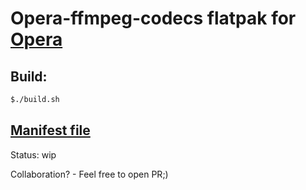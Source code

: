 # Opera-ffmpeg-codecs flatpak for [Opera](https://github.com/flathub/com.opera.Opera)

## Build:
```bash
$./build.sh
```

## [Manifest file](com.opera.Opera.ffmpeg.yaml)


Status: wip

Collaboration? - Feel free to open PR;) 

